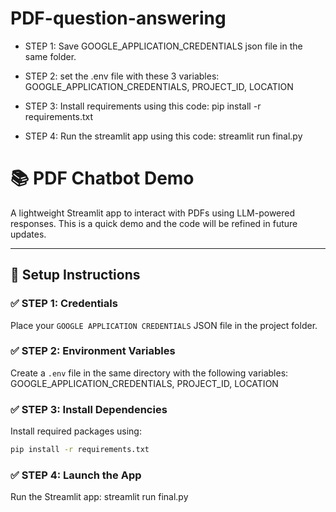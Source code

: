 # PDF-question-answering

- STEP 1:
  Save GOOGLE_APPLICATION_CREDENTIALS json file in the same folder.
  
- STEP 2:
  set the .env file with these 3 variables:
  GOOGLE_APPLICATION_CREDENTIALS, PROJECT_ID, LOCATION

- STEP 3:
  Install requirements using this code:
  pip install -r requirements.txt

- STEP 4:
  Run the streamlit app using this code:
  streamlit run final.py



# 📚 PDF Chatbot Demo

A lightweight Streamlit app to interact with PDFs using LLM-powered responses. 
This is a quick demo and the code will be refined in future updates.

---

## 🚀 Setup Instructions

### ✅ STEP 1: Credentials
Place your `GOOGLE APPLICATION CREDENTIALS` JSON file in the project folder.

### ✅ STEP 2: Environment Variables
Create a `.env` file in the same directory with the following variables:
GOOGLE_APPLICATION_CREDENTIALS, PROJECT_ID, LOCATION

### ✅ STEP 3: Install Dependencies
Install required packages using:

```bash
pip install -r requirements.txt
```

### ✅ STEP 4: Launch the App
Run the Streamlit app:
streamlit run final.py
